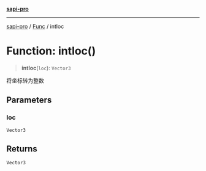 [**sapi-pro**](../../../README.md)

***

[sapi-pro](../../../globals.md) / [Func](../README.md) / intloc

# Function: intloc()

> **intloc**(`loc`): `Vector3`

将坐标转为整数

## Parameters

### loc

`Vector3`

## Returns

`Vector3`
